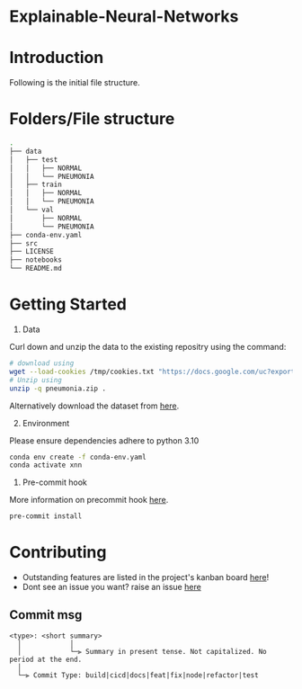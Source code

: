 # Explainable-Neural-Networks





# Introduction

Following is the initial file structure. 
# Folders/File structure 
```bash
.
├── data
│   ├── test
│   │   ├── NORMAL
│   │   └── PNEUMONIA
│   ├── train
│   │   ├── NORMAL
│   │   └── PNEUMONIA
│   └── val
│       ├── NORMAL
│       └── PNEUMONIA
├── conda-env.yaml
├── src
├── LICENSE
├── notebooks
└── README.md
```

# Getting Started

1. Data

Curl down and unzip the data to the existing repositry using the command:
```bash
# download using
wget --load-cookies /tmp/cookies.txt "https://docs.google.com/uc?export=download&confirm=$(wget --quiet --save-cookies /tmp/cookies.txt --keep-session-cookies --no-check-certificate 'https://docs.google.com/uc?export=download&id=1BLViYnohD-S4u5p1DkXp1MOlCGe02w36' -O- | sed -rn 's/.*confirm=([0-9A-Za-z_]+).*/\1\n/p')&id=1BLViYnohD-S4u5p1DkXp1MOlCGe02w36" -O pneumonia.zip && rm -rf /tmp/cookies.txt
# Unzip using
unzip -q pneumonia.zip .
```
Alternatively download the dataset from [here](https://drive.google.com/file/d/1BLViYnohD-S4u5p1DkXp1MOlCGe02w36/view?usp=share_link).

2. Environment

Please ensure dependencies adhere to python 3.10
```bash
conda env create -f conda-env.yaml
conda activate xnn
```
1. Pre-commit hook

More information on precommit hook [here](https://pre-commit.com/).
```bash
pre-commit install
```

# Contributing
- Outstanding features are listed in the project's kanban board [here](https://github.com/users/marmal88/projects/4/views/2)!
- Dont see an issue you want? raise an issue [here](https://github.com/marmal88/Explainable-Neural-Networks/issues)

## Commit msg
```
<type>: <short summary>
  │            │
  │            └─⫸ Summary in present tense. Not capitalized. No period at the end.
  │
  └─⫸ Commit Type: build|cicd|docs|feat|fix|node|refactor|test
```
